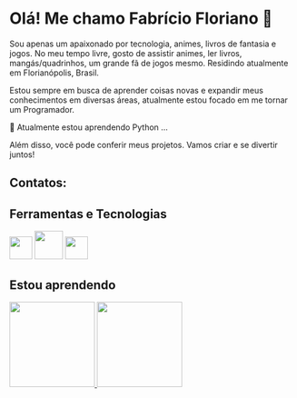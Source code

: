 # Olá! Me chamo Fabrício Floriano 👋

Sou apenas um apaixonado por tecnologia, animes, livros de fantasia e jogos. 
No meu tempo livre, gosto de assistir animes, ler livros, mangás/quadrinhos, um grande fã de jogos mesmo.
Residindo atualmente em Florianópolis, Brasil. 

Estou sempre em busca de aprender coisas novas e expandir meus conhecimentos em diversas áreas, atualmente estou focado em me tornar um Programador.

🌱 Atualmente estou aprendendo Python ...

Além disso, você pode conferir meus projetos. Vamos criar e se divertir juntos!
## Contatos:

## Ferramentas e Tecnologias

<img loading="lazy" src="https://cdn.jsdelivr.net/gh/devicons/devicon/icons/git/git-original.svg" width="40" height="40"/> <img src="https://cdn.jsdelivr.net/gh/devicons/devicon/icons/docker/docker-original.svg" width="50" height="50"/> <img src="https://cdn.jsdelivr.net/gh/devicons/devicon/icons/vscode/vscode-original.svg" width="40" height="40"/>

## Estou aprendendo

<div>
<a href="https://github.com/FabricioFloriano">
<img loading="lazy" height="150em" src="https://github-readme-stats.vercel.app/api/top-langs/?username=FabricioFloriano&layout=compact&langs_count=7&theme=merko"/>
<img loading="lazy" height="150em" src="https://github-readme-stats.vercel.app/api?username=FabricioFloriano&show_icons=true&theme=merko&include_all_commits=true&count_private=true"/>
</div>


          
          
      
          
          
